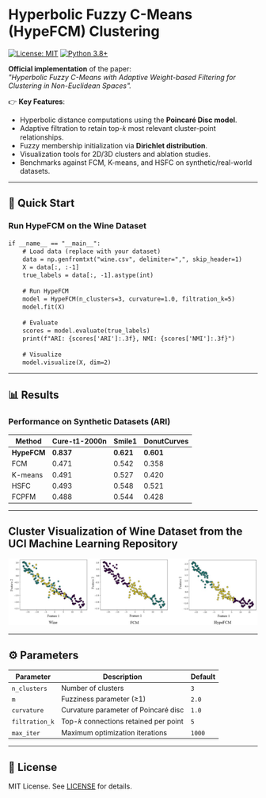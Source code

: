 
# Hyperbolic Fuzzy C-Means (HypeFCM) Clustering

[![License: MIT](https://img.shields.io/badge/License-MIT-yellow.svg)](https://opensource.org/licenses/MIT) 
[![Python 3.8+](https://img.shields.io/badge/Python-3.8%2B-blue.svg)](https://www.python.org/)

**Official implementation** of the paper:  
*"Hyperbolic Fuzzy C-Means with Adaptive Weight-based Filtering for Clustering in Non-Euclidean Spaces".* 

👉 **Key Features**:  
- Hyperbolic distance computations using the **Poincaré Disc model**.  
- Adaptive filtration to retain top-𝑘 most relevant cluster-point relationships.  
- Fuzzy membership initialization via **Dirichlet distribution**.  
- Visualization tools for 2D/3D clusters and ablation studies.  
- Benchmarks against FCM, K-means, and HSFC on synthetic/real-world datasets.


---

## 🚀 Quick Start

### Run HypeFCM on the Wine Dataset
```python# Example usage (works in .py and .ipynb)
if __name__ == "__main__":
    # Load data (replace with your dataset)
    data = np.genfromtxt("wine.csv", delimiter=",", skip_header=1)
    X = data[:, :-1]
    true_labels = data[:, -1].astype(int)
    
    # Run HypeFCM
    model = HypeFCM(n_clusters=3, curvature=1.0, filtration_k=5)
    model.fit(X)
    
    # Evaluate
    scores = model.evaluate(true_labels)
    print(f"ARI: {scores['ARI']:.3f}, NMI: {scores['NMI']:.3f}")
    
    # Visualize
    model.visualize(X, dim=2)
```

---

## 📊 Results

### Performance on Synthetic Datasets (ARI)
| Method       | Cure-t1-2000n | Smile1 | DonutCurves    |
|--------------|---------------|--------|--------|
| **HypeFCM**     | **0.837**     | **0.621** | **0.601** |
| FCM          | 0.471         | 0.542  | 0.358  |
| K-means      | 0.491         | 0.527  | 0.420  |
| HSFC     | 0.493         | 0.548  | 0.521  |
| FCPFM     | 0.488         | 0.544  | 0.428  |

--- 

## Cluster Visualization of Wine Dataset from the UCI Machine Learning Repository

![Cluster Visualization](figure/HypeFCM_wine.jpg)

---

## ⚙️ Parameters
| Parameter      | Description                          | Default |
|----------------|--------------------------------------|---------|
| `n_clusters`   | Number of clusters                   | `3`     |
| `m`            | Fuzziness parameter (≥1)             | `2.0`   |
| `curvature`    | Curvature parameter of Poincaré disc    | `1.0`   |
| `filtration_k` | Top-𝑘 connections retained per point | `5`     |
| `max_iter`     | Maximum optimization iterations      | `1000`  |



---

## 📄 License
MIT License. See [LICENSE](LICENSE) for details.
